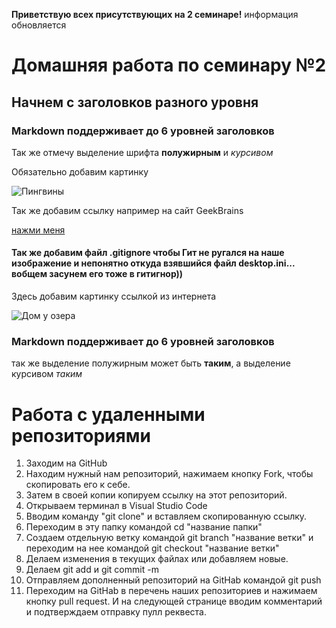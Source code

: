 **Приветствую всех присутствующих на 2 семинаре!**
информация обновляется

# Домашняя работа по семинару №2

## Начнем с заголовков разного уровня

### Markdown поддерживает до 6 уровней заголовков

Так же отмечу выделение шрифта **полужирным** и *курсивом*

Обязательно добавим картинку 

![Пингвины](P.jpg)

Так же добавим ссылку например на сайт GeekBrains

[нажми меня](http://gb.ru)

#### Так же добавим файл .gitignore чтобы Гит не ругался на наше изображение и непонятно откуда взявшийся файл desktop.ini... вобщем засунем его тоже в гитигнор))

Здесь добавим картинку ссылкой из интернета 

![Дом у озера](https://pro-dachnikov.com/uploads/posts/2021-10/1633461433_3-p-dom-vozle-ozera-foto-3.jpg)

### Markdown поддерживает до 6 уровней заголовков

так же выделение полужирным может быть __таким__, а выделение курсивом _таким_

# Работа с удаленными репозиториями

1. Заходим на GitHub
2. Находим нужный нам репозиторий, нажимаем кнопку Fork, чтобы скопировать его к себе.
3. Затем в своей копии копируем ссылку на этот репозиторий.
4. Открываем терминал в Visual Studio Code
5. Вводим команду "git clone" и вставляем скопированную ссылку.
6. Переходим в эту папку командой cd "название папки"
7. Создаем отдельную ветку командой git branch "название ветки" и переходим на нее командой git checkout "название ветки"
8. Делаем изменения в текущих файлах или добавляем новые.
9. Делаем git add и git commit -m
10. Отправляем дополненный репозиторий на GitHab командой git push
11. Переходим на GitHab в перечень наших репозиториев и нажимаем кнопку pull request. И на следующей странице вводим комментарий и подтверждаем отправку пулл реквеста.